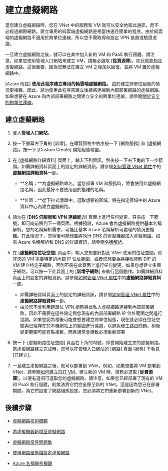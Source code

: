 <properties
   pageTitle="建立虛擬網路"
   description="逐步解說輕鬆建立基本虛擬網路的步驟。"
   services="virtual-network"
   documentationCenter=""
   authors="telmos"
   manager="carolz"
   editor="tysonn"/>

<tags
   ms.service="virtual-network"
   ms.devlang="na"
   ms.topic="hero-article"
   ms.tgt_pltfrm="na"
   ms.workload="infrastructure-services"
   ms.date="06/08/2015"
   ms.author="telmosampaio"/>

# 建立虛擬網路

當您建立虛擬網路時，您在 VNet 中的服務和 VM 就可以安全地彼此通訊，而不必經過網際網路。建立專用的純雲端虛擬網路是相當快速且簡單的程序。由於純雲端的虛擬網路不適用於跨單位連線，所以您不需取得和設定 VPN 裝置或驗證憑證。

一旦建立虛擬網路之後，就可以在其中加入新的 VM 和 PaaS 執行個體。請注意，如果您使用管理入口網站來建立 VM，請務必選取 [**從資源庫**]，如此就能指定虛擬網路。這很重要，因為您無法在建立 VM 之後加以回復，並將 VM 置於虛擬網路中。

[Azure 附註] **使用此程序建立專用的純雲端虛擬網路。** 由於建立跨單位組態的情況更複雜，因此，請勿使用此程序來建立後續將連線到內部部署網路的虛擬網路。如果想要在 Azure 和內部部署網路之間建立安全的跨單位連線，請參閱[關於安全的跨單位連線](https://msdn.microsoft.com/library/azure/dn133798.aspx)。

## 建立虛擬網路

1. 登入**管理入口網站**。
2. 按一下螢幕左下角的 [新增]。在導覽窗格中依序按一下 [網路服務] 和 [虛擬網路]。按一下 [Custom Create] 開始組態精靈。
3. 在 [虛擬網路詳細資料] 頁面上，輸入下列資訊，然後按一下右下角的下一步箭頭。如需詳細資料頁面上的設定的詳細資訊，請參閱[如何管理 VNet 屬性](../virtual-networks-settings)中的**虛擬網路詳細資料**一節。
	-  **名稱：**為虛擬網路命名。當您部署 VM 和服務時，將會使用此虛擬網路名稱，因此最好不要使用過於複雜的名稱。

	-  **位置：**從下拉式清單中，選取想要的區域。將在指定區域中的 Azure 資料中心內建立虛擬網路。



4. 請勿在 [**DNS 伺服器和 VPN 連線能力**] 頁面上進行任何變更。只需按一下箭號，即可向前移到下一個頁面。根據預設，Azure 會為虛擬網路提供基本名稱解析。您的名稱解析需求，可能比基本 Azure 名稱解析可處理的情況更複雜。在此情況下，您稍後可能想要將執行 DNS 的虛擬機器加入虛擬網路。如需 Azure 名稱解析和 DNS 的詳細資訊，請參閱[名稱解析](https://msdn.microsoft.com/library/azure/jj156088.aspx)。
5. 在 [**虛擬網路位址空間**] 頁面中，輸入您想要針對此 VNet 使用的位址空間。除非您的 VM 需要特定的內部 IP 位址範圍，或者您想要為將接收靜態 DIP 的 VM 建立特定子網路，否則不需在此頁面上進行任何變更。如果您想建立多個子網路，可以按一下此頁面上的 [**新增子網路**] 來執行這個動作。如需詳細資料頁面上的設定的詳細資訊，請參閱[如何管理 VNet 屬性](../virtual-networks-settings)中的**虛擬網路詳細資料**一節。

	-  如需詳細資料頁面上的設定的詳細資訊，請參閱[如何管理 VNet 屬性](../virtual-networks-settings)中的**虛擬網路詳細資料**一節。
	-  由於您不會利用跨單位 VPN 組態將此私人虛擬網路連接到內部部署網路，因此不需要在這些設定與您現有的內部部署網路 IP 位址範圍之間進行協調。如果您認為稍後可能會想要建立跨單位組態，現在就必須在位址空間與已經存在於本機網站上的範圍進行協調，以避免發生路由問題。稍後變更範圍可能有點複雜，而且通常會導致必須重新部署


6. 按一下 [虛擬網路位址空間] 頁面右下角的勾號，即會開始建立您的虛擬網路。當虛擬網路建立完成時，您可以在管理入口網站的 [網路] 頁面 [狀態] 下看見 [已建立]。
7. 一旦建立虛擬網路之後，就可以部署到 VNet。例如，如果想要將 VM 部署到 VNet，請參閱[如何建立自訂 VM](../virtual-machines/virtual-machines-create-custom.md)。建立新的 VM 時，請務必選取 [**從資源庫**]，以便有選項可選取您的虛擬網路。請注意，如果您已經部署了現有的 VM 和 PaaS 執行個體，則無法將它們完全移至新的 VNet。這是因為您已在部署期間，為它們設定了網路組態設定。您必須將它們重新部署到新的 VNet。



## 後續步驟
-  [虛擬網路技術概觀](http://msdn.microsoft.com/library/windowsazure/jj156007.aspx)

-  [將虛擬機器新增至虛擬網路](virtual-machines-create-custom)

-  [虛擬網路常見問題集](http://msdn.microsoft.com/library/windowsazure/dn133803.aspx)

-  [使用網路組態檔設定虛擬網路](virtual-networks-using-network-configuration-file)

-  [Azure 名稱解析概觀](http://go.microsoft.com/fwlink/?LinkId=248097)
 

<!---HONumber=July15_HO1-->